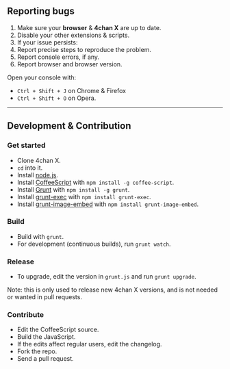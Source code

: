 ## Reporting bugs

1. Make sure your **browser** & **4chan X** are up to date.
2. Disable your other extensions & scripts.
3. If your issue persists:
  1. Report precise steps to reproduce the problem.
  2. Report console errors, if any.
  3. Report browser and browser version.

Open your console with:
- `Ctrl + Shift + J` on Chrome & Firefox
- `Ctrl + Shift + O` on Opera.

***

## Development & Contribution

### Get started

- Clone 4chan X.
- `cd` into it.
- Install [node.js](http://nodejs.org/).
- Install [CoffeeScript](http://coffeescript.org/) with `npm install -g coffee-script`.
- Install [Grunt](http://gruntjs.com/) with `npm install -g grunt`.
- Install [grunt-exec](https://npmjs.org/package/grunt-exec) with `npm install grunt-exec`.
- Install [grunt-image-embed](https://npmjs.org/package/grunt-image-embed) with `npm install grunt-image-embed`.

### Build

- Build with `grunt`.
- For development (continuous builds), run `grunt watch`.

### Release

- To upgrade, edit the version in `grunt.js` and run `grunt upgrade`.

Note: this is only used to release new 4chan X versions, and is not needed or wanted in pull requests.

### Contribute

- Edit the CoffeeScript source.
- Build the JavaScript.
- If the edits affect regular users, edit the changelog.
- Fork the repo.
- Send a pull request.

